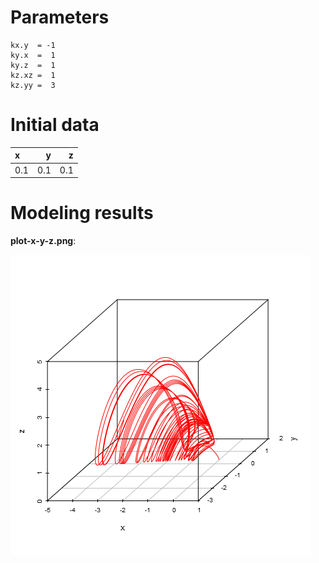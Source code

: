 # Parameters #
	kx.y  = -1
	ky.x  =  1
	ky.z  =  1
	kz.xz =  1
	kz.yy =  3

# Initial data #
|x    |    y|    z|
|:----|----:|----:|
|0.1  |  0.1|  0.1|




# Modeling results #
**plot-x-y-z.png**:

![plot-x-y-z.png](plot-x-y-z.png)


